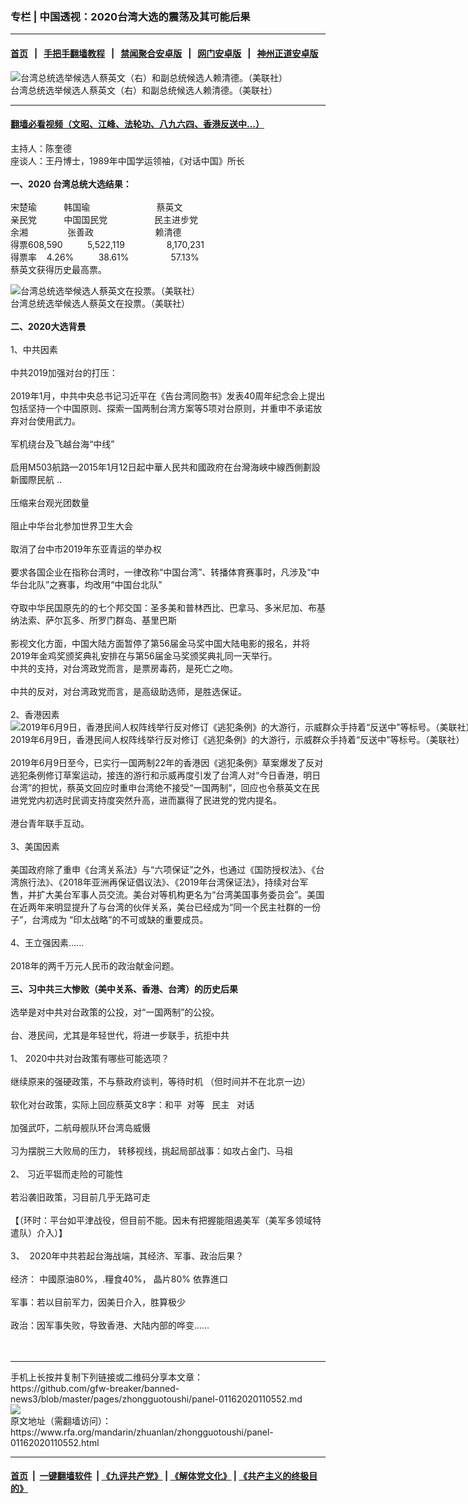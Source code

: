 ### 专栏 | 中国透视：2020台湾大选的震荡及其可能后果
------------------------

#### [首页](https://github.com/gfw-breaker/banned-news3/blob/master/README.md) &nbsp;&nbsp;|&nbsp;&nbsp; [手把手翻墙教程](https://github.com/gfw-breaker/guides/wiki) &nbsp;&nbsp;|&nbsp;&nbsp; [禁闻聚合安卓版](https://github.com/gfw-breaker/bn-android) &nbsp;&nbsp;|&nbsp;&nbsp; [网门安卓版](https://github.com/oGate2/oGate) &nbsp;&nbsp;|&nbsp;&nbsp; [神州正道安卓版](https://github.com/SzzdOgate/update) 



<div id="headerimg">
 <img alt="台湾总统选举候选人蔡英文（右）和副总统候选人赖清德。（美联社）" src="https://www.rfa.org/mandarin/pinglun/zhuzhaoji/zzj-01142020112045.html/AP_20011517455004.jpg/@@images/59f53c59-793a-4435-ae3b-5368257e785c.jpeg" title="台湾总统选举候选人蔡英文（右）和副总统候选人赖清德。（美联社）"/>
 <div id="headerimgcontents">
  <div id="headerimgcaption">
   <span>
    台湾总统选举候选人蔡英文（右）和副总统候选人赖清德。（美联社）
   </span>
   <!-- zoomattribute -->
  </div>
  <!-- headerimgcaption -->
 </div>
 <!-- headerimagecontents -->
</div>

<hr/>


#### [翻墙必看视频（文昭、江峰、法轮功、八九六四、香港反送中...）](http://167.172.214.107/home.html)

<div id="storytext">
 <div>
  <div class="slot_header">
  </div>
 </div>
 <p>
  主持人：陈奎德
  <br/>
  座谈人：王丹博士，1989年中国学运领袖，《对话中国》所长
  <br/>
  <b>
   <br/>
   一、2020 台湾总统大选结果：
  </b>
  <br/>
  <br/>
  宋楚瑜           韩国瑜                           蔡英文
  <br/>
  亲民党           中国国民党                   民主进步党
  <br/>
  余湘                张善政                         赖清德
  <br/>
  得票608,590          5,522,119                 8,170,231
  <br/>
  得票率    4.26%          38.61%                 57.13%
  <br/>
  蔡英文获得历史最高票。
  <br/>
  <div class="image-inline captioned" style="width:1621px;">
   <div style="width:1621px;">
    <img alt="台湾总统选举候选人蔡英文在投票。（美联社）" src="https://www.rfa.org/mandarin/pinglun/zhuzhaoji/zzj-01142020112045.html/AP_20011094350791.jpg" title="台湾总统选举候选人蔡英文在投票。（美联社）"/>
   </div>
   <div class="image-caption">
    <span style="width:1621px;">
     台湾总统选举候选人蔡英文在投票。（美联社）
    </span>
    <span class="copyright">
    </span>
   </div>
  </div>
  <br/>
  <b>
   二、2020大选背景
   <br/>
  </b>
  <br/>
  1、中共因素
  <br/>
  <br/>
  中共2019加强对台的打压：
  <br/>
  <br/>
  2019年1月，中共中央总书记习近平在《告台湾同胞书》发表40周年纪念会上提出包括坚持一个中国原则、探索一国两制台湾方案等5项对台原则，并重申不承诺放弃对台使用武力。
  <br/>
  <br/>
  军机绕台及飞越台海“中线”
  <br/>
  <br/>
  启用M503航路—2015年1月12日起中華人民共和國政府在台灣海峽中線西側劃設新國際民航 ..
  <br/>
  <br/>
  压缩来台观光团数量
  <br/>
  <br/>
  阻止中华台北参加世界卫生大会
  <br/>
  <br/>
  取消了台中市2019年东亚青运的举办权
  <br/>
  <br/>
  要求各国企业在指称台湾时，一律改称“中国台湾”、转播体育赛事时，凡涉及“中华台北队”之赛事，均改用“中国台北队”
  <br/>
  <br/>
  夺取中华民国原先的的七个邦交国：圣多美和普林西比、巴拿马、多米尼加、布基纳法索、萨尔瓦多、所罗门群岛、基里巴斯
  <br/>
  <br/>
  影视文化方面，中国大陆方面暂停了第56届金马奖中国大陆电影的报名，并将2019年金鸡奖颁奖典礼安排在与第56届金马奖颁奖典礼同一天举行。
  <br/>
  中共的支持，对台湾政党而言，是票房毒药，是死亡之吻。
  <br/>
  <br/>
  中共的反对，对台湾政党而言，是高级助选师，是胜选保证。
  <br/>
  <br/>
  2、香港因素
  <br/>
  <div class="image-inline captioned" style="width:1500px;">
   <div style="width:1500px;">
    <img alt=" 2019年6月9日，香港民间人权阵线举行反对修订《逃犯条例》的大游行，示威群众手持着“反送中”等标号。（美联社）" src="https://www.rfa.org/mandarin/yataibaodao/gangtai/ql1-06102019064329.html/000_1HD2G7.jpg" title="2019年6月9日，香港民间人权阵线举行反对修订《逃犯条例》的大游行，示威群众手持着“反送中”等标号。（美联社）"/>
   </div>
   <div class="image-caption">
    <span style="width:1500px;">
     2019年6月9日，香港民间人权阵线举行反对修订《逃犯条例》的大游行，示威群众手持着“反送中”等标号。（美联社）
    </span>
    <span class="copyright">
    </span>
   </div>
  </div>
  <br/>
  2019年6月9日至今，已实行一国两制22年的香港因《逃犯条例》草案爆发了反对逃犯条例修订草案运动，接连的游行和示威再度引发了台湾人对“今日香港，明日台湾”的担忧，蔡英文回应时重申台湾绝不接受“一国两制”，回应也令蔡英文在民进党党内初选时民调支持度突然升高，进而赢得了民进党的党内提名。
  <br/>
  <br/>
  港台青年联手互动。
  <br/>
  <br/>
  3、美国因素
  <br/>
  <br/>
  美国政府除了重申《台湾关系法》与“六项保证”之外，也通过《国防授权法》、《台湾旅行法》、《2018年亚洲再保证倡议法》、《2019年台湾保证法》，持续对台军售，并扩大美台军事人员交流。美台对等机构更名为“台湾美国事务委员会”。美国在近两年来明显提升了与台湾的伙伴关系，美台已经成为“同一个民主社群的一份子”，台湾成为 “印太战略”的不可或缺的重要成员。
  <br/>
  <br/>
  4、王立强因素……
  <br/>
  <br/>
  2018年的两千万元人民币的政治献金问题。
  <br/>
  <br/>
  <b>
   三、习中共三大惨败（美中关系、香港、台湾）的历史后果
  </b>
  <br/>
  <br/>
  选举是对中共对台政策的公投，对“一国两制”的公投。
  <br/>
  <br/>
  台、港民间，尤其是年轻世代，将进一步联手，抗拒中共
  <br/>
  <br/>
  1、 2020中共对台政策有哪些可能选项？
  <br/>
  <br/>
  继续原来的强硬政策，不与蔡政府谈判，等待时机 （但时间并不在北京一边）
  <br/>
  <br/>
  软化对台政策，实际上回应蔡英文8字：和平  对等   民主   对话
  <br/>
  <br/>
  加强武吓，二航母舰队环台湾岛威慑
  <br/>
  <br/>
  习为摆脱三大败局的压力， 转移视线，挑起局部战事：如攻占金门、马祖
  <br/>
  <br/>
  2、 习近平铤而走险的可能性
  <br/>
  <br/>
  若沿袭旧政策，习目前几乎无路可走
  <br/>
  <br/>
  【（环时：平台如平津战役，但目前不能。因未有把握能阻遏美军（美军多领域特遣队）介入）】
  <br/>
  <br/>
  3、  2020年中共若起台海战端，其经济、军事、政治后果？
  <br/>
  <br/>
  经济： 中國原油80%，.糧食40%， 晶片80% 依靠進口
  <br/>
  <br/>
  军事：若以目前军力，因美日介入，胜算极少
  <br/>
  <br/>
  政治：因军事失败，导致香港、大陆内部的哗变……
  <br/>
  <br/>
  <br/>
 </p>
</div>

<hr/>
手机上长按并复制下列链接或二维码分享本文章：<br/>
https://github.com/gfw-breaker/banned-news3/blob/master/pages/zhongguotoushi/panel-01162020110552.md <br/>
<a href='https://github.com/gfw-breaker/banned-news3/blob/master/pages/zhongguotoushi/panel-01162020110552.md'><img src='https://github.com/gfw-breaker/banned-news3/blob/master/pages/zhongguotoushi/panel-01162020110552.md.png'/></a> <br/>
原文地址（需翻墙访问）：https://www.rfa.org/mandarin/zhuanlan/zhongguotoushi/panel-01162020110552.html


------------------------
#### [首页](https://github.com/gfw-breaker/banned-news3/blob/master/README.md) &nbsp;|&nbsp; [一键翻墙软件](https://github.com/gfw-breaker/nogfw/blob/master/README.md) &nbsp;| [《九评共产党》](https://github.com/gfw-breaker/9ping.md/blob/master/README.md#九评之一评共产党是什么) | [《解体党文化》](https://github.com/gfw-breaker/jtdwh.md/blob/master/README.md) | [《共产主义的终极目的》](https://github.com/gfw-breaker/gczydzjmd.md/blob/master/README.md)


<img src='http://gfw-breaker.win/banned-news3/pages/zhongguotoushi/panel-01162020110552.md' width='0px' height='0px'/>